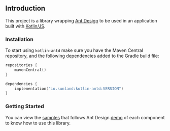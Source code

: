 ## Introduction

This project is a library wrapping [Ant Design](https://ant.design/docs/react/introduce) to be used in an application 
built with [Kotlin/JS](https://kotlinlang.org/docs/reference/js-overview.html).

### Installation

To start using `kotlin-antd` make sure you have the Maven Central repository, and the following dependencies added to 
the Gradle build file:

```kotlin
repositories {
    mavenCentral()
}

dependencies {
    implementation("io.sunland:kotlin-antd:VERSION")
}
```

### Getting Started

You can view the [samples](https://github.com/sunlandx/kotlin-js-wrappers/tree/master/kotlin-antd/antd-samples) that follows 
Ant Design [demo](https://github.com/ant-design/ant-design/tree/master/components) of each component to know 
how to use this library.
